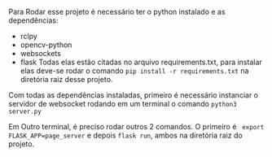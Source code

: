 Para Rodar esse projeto é necessário ter o python instalado e as dependências:
- rclpy
- opencv-python
- websockets
- flask
Todas elas estão citadas no arquivo requirements.txt, para instalar elas deve-se rodar o comando ```pip install -r requirements.txt``` na diretória raiz desse projeto.

Com todas as dependências instaladas, primeiro é necessário instanciar o servidor de websocket rodando em um terminal o comando ```python3 server.py```

Em Outro terminal, é preciso rodar outros 2 comandos.
O primeiro é ``` export FLASK_APP=page_server``` e depois ```flask run```, ambos na diretória raiz do projeto.
